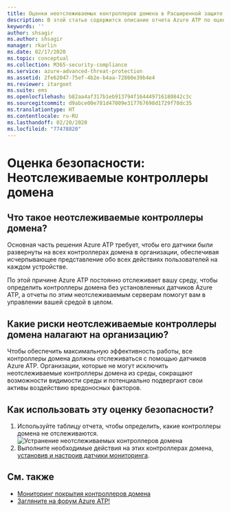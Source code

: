 ```yaml
---
title: Оценки неотслеживаемых контроллеров домена в Расширенной защите от угроз Azure
description: В этой статье содержится описание отчета Azure ATP по оценке состояния безопасности удостоверений для неотслеживаемых контроллеров домена.
keywords: ''
author: shsagir
ms.author: shsagir
manager: rkarlin
ms.date: 02/17/2020
ms.topic: conceptual
ms.collection: M365-security-compliance
ms.service: azure-advanced-threat-protection
ms.assetid: 2fe62047-75ef-4b2e-b4aa-72860e39b4e4
ms.reviewer: itargoet
ms.suite: ems
ms.openlocfilehash: b82aa4af317b1eb913794f164449716180842c3c
ms.sourcegitcommit: d9abce00e781d47009e317767698d1729f70dc35
ms.translationtype: HT
ms.contentlocale: ru-RU
ms.lasthandoff: 02/20/2020
ms.locfileid: "77478820"
---
```

# <a name="security-assessment-unmonitored-domain-controllers"></a>Оценка безопасности: Неотслеживаемые контроллеры домена

## <a name="what-are-unmonitored-domain-controllers"></a>Что такое неотслеживаемые контроллеры домена?

Основная часть решения Azure ATP требует, чтобы его датчики были развернуты на всех контроллерах домена в организации, обеспечивая исчерпывающее представление обо всех действиях пользователей на каждом устройстве.

По этой причине Azure ATP постоянно отслеживает вашу среду, чтобы определить контроллеры домена без установленных датчиков Azure ATP, а отчеты по этим неотслеживаемым серверам помогут вам в управлении вашей средой в целом.

## <a name="what-risk-do-unmonitored-domain-controllers-pose-to-an-organization"></a>Какие риски неотслеживаемые контроллеры домена налагают на организацию?

Чтобы обеспечить максимальную эффективность работы, все контроллеры домена должны отслеживаться с помощью датчиков Azure ATP. Организации, которые не могут исключить неотслеживаемые контроллеры домена из среды, сокращают возможности видимости среды и потенциально подвергают свои активы воздействию вредоносных факторов.

## <a name="how-do-i-use-this-security-assessment"></a>Как использовать эту оценку безопасности?

1. Используйте таблицу отчета, чтобы определить, какие контроллеры домена не отслеживаются.
    ![Устранение неотслеживаемых контроллеров домена](media/atp-cas-isp-unmonitored-domain-controller-1.png)
1. Выполните необходимые действия на этих контроллерах домена, [установив и настроив датчики мониторинга](atp-sensor-monitoring.md#domain-controller-status).

## <a name="see-also"></a>См. также

- [Мониторинг покрытия контроллеров домена](atp-sensor-monitoring.md)
- [Загляните на форум Azure ATP!](https://aka.ms/azureatpcommunity)
